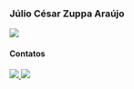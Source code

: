 ### Júlio César Zuppa Araújo
<a href="https://www.linkedin.com/in/juliozuppa/" target="_blank">
  <img src="https://img.shields.io/badge/linkedin-%230077B5.svg?&style=for-the-badge&logo=linkedin&logoColor=white"/>
</a>

#### Contatos
<a href="https://wa.me/5541988654956" target="_blank">
  <img src="https://img.shields.io/badge/WHATSAPP-%2325D366.svg?&style=for-the-badge&logo=whatsapp&logoColor=white"/>
</a>
<a href="mailto:juliozuppa@gmail.com">
  <img src="https://img.shields.io/badge/gmail-%23D14836.svg?&style=for-the-badge&logo=gmail&logoColor=white"/>
</a>

<!--
**juliozuppa/juliozuppa** is a ✨ _special_ ✨ repository because its `README.md` (this file) appears on your GitHub profile.

Here are some ideas to get you started:

- 🔭 I’m currently working on ...
- 🌱 I’m currently learning ...
- 👯 I’m looking to collaborate on ...
- 🤔 I’m looking for help with ...
- 💬 Ask me about ...
- 📫 How to reach me: ...
- 😄 Pronouns: ...
- ⚡ Fun fact: ...
-->
